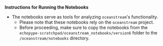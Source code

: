 **Instructions for Running the Notebooks**

- The notebooks serve as tools for analyzing `oceanstream`'s functionality.
    - Please note that these notebooks rely on the `oceanstream` project.
    - Before proceeding, make sure to copy the notebooks from the `echopype-scratchpad/oceanstream_notebooks/version6` folder to the `/oceanstream/notebooks` directory.